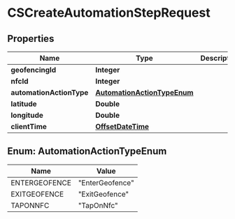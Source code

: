 
# CSCreateAutomationStepRequest

## Properties
Name | Type | Description | Notes
------------ | ------------- | ------------- | -------------
**geofencingId** | **Integer** |  |  [optional]
**nfcId** | **Integer** |  |  [optional]
**automationActionType** | [**AutomationActionTypeEnum**](#AutomationActionTypeEnum) |  |  [optional]
**latitude** | **Double** |  |  [optional]
**longitude** | **Double** |  |  [optional]
**clientTime** | [**OffsetDateTime**](OffsetDateTime.md) |  |  [optional]


<a name="AutomationActionTypeEnum"></a>
## Enum: AutomationActionTypeEnum
Name | Value
---- | -----
ENTERGEOFENCE | &quot;EnterGeofence&quot;
EXITGEOFENCE | &quot;ExitGeofence&quot;
TAPONNFC | &quot;TapOnNfc&quot;



